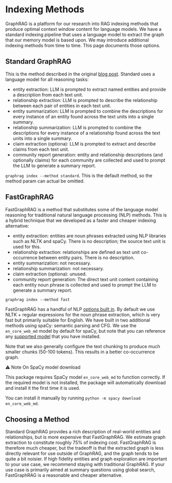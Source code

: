 # Indexing Methods

GraphRAG is a platform for our research into RAG indexing methods that produce optimal context window content for language models. We have a standard indexing pipeline that uses a language model to extract the graph that our memory model is based upon. We may introduce additional indexing methods from time to time. This page documents those options.

## Standard GraphRAG

This is the method described in the original [blog post](https://www.microsoft.com/en-us/research/blog/graphrag-unlocking-llm-discovery-on-narrative-private-data/). Standard uses a language model for all reasoning tasks:

- entity extraction: LLM is prompted to extract named entities and provide a description from each text unit.
- relationship extraction: LLM is prompted to describe the relationship between each pair of entities in each text unit.
- entity summarization: LLM is prompted to combine the descriptions for every instance of an entity found across the text units into a single summary.
- relationship summarization: LLM is prompted to combine the descriptions for every instance of a relationship found across the text units into a single summary.
- claim extraction (optiona): LLM is prompted to extract and describe claims from each text unit.
- community report generation: entity and relationship descriptions (and optionally claims) for each community are collected and used to prompt the LLM to generate a summary report.

`graphrag index --method standard`. This is the default method, so the method param can actual be omitted.

## FastGraphRAG

FastGraphRAG is a method that substitutes some of the language model reasoning for traditional natural language processing (NLP) methods. This is a hybrid technique that we developed as a faster and cheaper indexing alternative:

- entity extraction: entities are noun phrases extracted using NLP libraries such as NLTK and spaCy. There is no description; the source text unit is used for this.
- relationship extraction: relationships are defined as text unit co-occurrence between entity pairs. There is no description.
- entity summarization: not necessary.
- relationship summarization: not necessary.
- claim extraction (optiona): unused.
- community report generation: The direct text unit content containing each entity noun phrase is collected and used to prompt the LLM to generate a summary report.

`graphrag index --method fast`

FastGraphRAG has a handful of NLP [options built in](https://microsoft.github.io/graphrag/config/yaml/#extract_graph_nlp). By default we use NLTK + regular expressions for the noun phrase extraction, which is very fast but primarily suitable for English. We have built in two additional methods using spaCy: semantic parsing and CFG. We use the `en_core_web_md` model by default for spaCy, but note that you can reference any [supported model](https://spacy.io/models/) that you have installed. 

Note that we also generally configure the text chunking to produce much smaller chunks (50-100 tokens). This results in a better co-occurrence graph.

⚠️ Note On SpaCy model download

This package requires SpaCy model `en_core_web_md` to function correctly. If the required model is not installed, the package will automatically download and install it the first time it is used.

You can install it manually by running `python -m spacy download en_core_web_md`.


## Choosing a Method

Standard GraphRAG provides a rich description of real-world entities and relationships, but is more expensive that FastGraphRAG. We estimate graph extraction to constitute roughly 75% of indexing cost. FastGraphRAG is therefore much cheaper, but the tradeoff is that the extracted graph is less directly relevant for use outside of GraphRAG, and the graph tends to be quite a bit noisier. If high fidelity entities and graph exploration are important to your use case, we recommend staying with traditional GraphRAG. If your use case is primarily aimed at summary questions using global search, FastGraphRAG is a reasonable and cheaper alternative.
